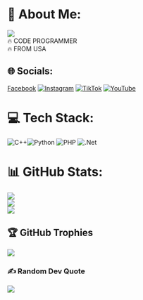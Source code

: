 # 💫 About Me:
[![](https://visitcount.itsvg.in/api?id=pythontest19&icon=0&color=0)](https://visitcount.itsvg.in)<br>
🔥 CODE PROGRAMMER<br>🔥 FROM USA


## 🌐 Socials:
[Facebook](https://img.shields.io/badge/Facebook-%231877F2.svg?logo=Facebook&logoColor=white) [![Instagram](https://img.shields.io/badge/Instagram-%23E4405F.svg?logo=Instagram&logoColor=white)](https://instagram.com/py1bb) [![TikTok](https://img.shields.io/badge/TikTok-%23000000.svg?logo=TikTok&logoColor=white)](https://tiktok.com/@pythonpassiveincome) [![YouTube](https://img.shields.io/badge/YouTube-%23FF0000.svg?logo=YouTube&logoColor=white)](https://youtube.com/@pythonpassiveincomenew) 

# 💻 Tech Stack:
![C++](https://img.shields.io/badge/c++-%2300599C.svg?style=for-the-badge&logo=c%2B%2B&logoColor=white)![Python](https://img.shields.io/badge/python-3670A0?style=for-the-badge&logo=python&logoColor=ffdd54) ![PHP](https://img.shields.io/badge/php-%23777BB4.svg?style=for-the-badge&logo=php&logoColor=white) ![.Net](https://img.shields.io/badge/.NET-5C2D91?style=for-the-badge&logo=.net&logoColor=white)
# 📊 GitHub Stats:
![](https://github-readme-stats.vercel.app/api?username=pythontest19&theme=dark&hide_border=false&include_all_commits=false&count_private=false)<br/>
![](https://github-readme-streak-stats.herokuapp.com/?user=pythontest19&theme=dark&hide_border=false)<br/>
![](https://github-readme-stats.vercel.app/api/top-langs/?username=pythontest19&theme=dark&hide_border=false&include_all_commits=false&count_private=false&layout=compact)

## 🏆 GitHub Trophies
![](https://github-profile-trophy.vercel.app/?username=pythontest19&theme=radical&no-frame=false&no-bg=true&margin-w=4)

### ✍️ Random Dev Quote
![](https://quotes-github-readme.vercel.app/api?type=horizontal&theme=radical)
<!-- Proudly created with GPRM ( https://gprm.itsvg.in ) -->

